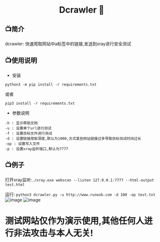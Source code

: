 <h1 align="center">Dcrawler 🎈</h1>

## 📺简介  
dcrawler: 快速爬取网站中a标签中的链接,发送到xray进行安全测试
  
## 📺使用说明
- 安装  
``` 
python3 -m pip install -r requirements.txt
```
或者
```
pip3 install -r requirements.txt
```
- 参数说明
```
-h : 显示帮助文档
-u : 设置单个url进行测试
-f : 设置目标文件进行测试
-d : 设置链接爬取深度,默认为1000,方式某些网站链接过多导致目标测试时间过长
-op : 设置写入文件
-p : 设置xray监听端口,默认为7777
```

## 📺例子
打开xray监听:`./xray.exe webscan --listen 127.0.0.1:7777 --html-output test.html`  

运行: `python3 dcrawler.py -u http://www.runoob.com -d 100 -op test.txt`
  ![image](https://github.com/y3ff18/dcrawler/blob/master/img/%E5%B1%8F%E5%B9%95%E6%88%AA%E5%9B%BE%202022-03-18%20133142.jpg)
  ![image](https://github.com/y3ff18/dcrawler/blob/master/img/%E5%B1%8F%E5%B9%95%E6%88%AA%E5%9B%BE%202022-03-18%20133111.jpg)
  
 <h1>
测试网站仅作为演示使用,其他任何人进行非法攻击与本人无关!
</h1>
